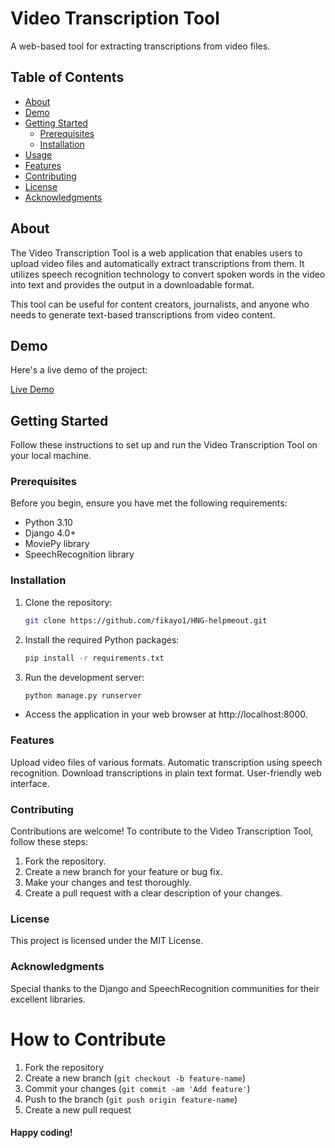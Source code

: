 # Video Transcription Tool

A web-based tool for extracting transcriptions from video files.

## Table of Contents

- [About](#about)
- [Demo](#demo)
- [Getting Started](#getting-started)
  - [Prerequisites](#prerequisites)
  - [Installation](#installation)
- [Usage](#usage)
- [Features](#features)
- [Contributing](#contributing)
- [License](#license)
- [Acknowledgments](#acknowledgments)

## About

The Video Transcription Tool is a web application that enables users to upload video files and automatically extract transcriptions from them. It utilizes speech recognition technology to convert spoken words in the video into text and provides the output in a downloadable format.

This tool can be useful for content creators, journalists, and anyone who needs to generate text-based transcriptions from video content.

## Demo

Here's a live demo of the project:

[Live Demo](https://clipchamp.com/watch/fpnbQpOFwPv)

## Getting Started

Follow these instructions to set up and run the Video Transcription Tool on your local machine.

### Prerequisites

Before you begin, ensure you have met the following requirements:

- Python 3.10
- Django 4.0+
- MoviePy library
- SpeechRecognition library

### Installation

1. Clone the repository:

   ```bash
   git clone https://github.com/fikayo1/HNG-helpmeout.git

2. Install the required Python packages:
    ```bash
    pip install -r requirements.txt

3. Run the development server:

    ```bash
    python manage.py runserver

- Access the application in your web browser at http://localhost:8000.


### Features
Upload video files of various formats.
Automatic transcription using speech recognition.
Download transcriptions in plain text format.
User-friendly web interface.

### Contributing
Contributions are welcome! To contribute to the Video Transcription Tool, follow these steps:

1. Fork the repository.
2. Create a new branch for your feature or bug fix.
3. Make your changes and test thoroughly.
4. Create a pull request with a clear description of your changes.

### License
This project is licensed under the MIT License.

### Acknowledgments
Special thanks to the Django and SpeechRecognition communities for their excellent libraries.


# How to Contribute

1. Fork the repository
2. Create a new branch (`git checkout -b feature-name`)
3. Commit your changes (`git commit -am 'Add feature'`)
4. Push to the branch (`git push origin feature-name`)
5. Create a new pull request


#### Happy coding!



